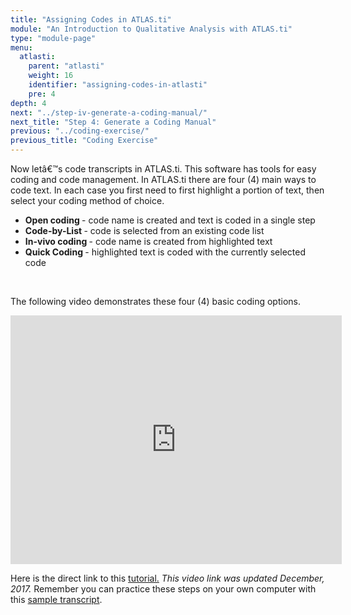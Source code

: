 ```yaml
---
title: "Assigning Codes in ATLAS.ti"
module: "An Introduction to Qualitative Analysis with ATLAS.ti"
type: "module-page"
menu:
  atlasti:
    parent: "atlasti"
    weight: 16
    identifier: "assigning-codes-in-atlasti"
    pre: 4
depth: 4
next: "../step-iv-generate-a-coding-manual/"
next_title: "Step 4: Generate a Coding Manual"
previous: "../coding-exercise/"
previous_title: "Coding Exercise"
---
```

<div class="atlasti"><div class="pageblock"><p>Now letâ€™s code transcripts in ATLAS.ti. This software has tools for easy coding and code management. In ATLAS.ti there are four (4) main ways to code text. In each case you first need to first highlight a portion of text, then select your coding method of choice.</p>
<ul>
<li><strong>Open coding </strong> - code name is created and text is coded in a single step</li>
<li><strong>Code-by-List </strong> - code is selected from an existing code list </li>
<li><strong>In-vivo coding </strong> - code name is created from highlighted text </li>
<li><strong>Quick Coding </strong> - highlighted text is coded with the currently selected code </li>
</ul>
<p> </p>
<p>The following video demonstrates these four (4) basic coding options.</p>
<p>
<iframe allowfullscreen="" frameborder="0" height="398" src="http://www.youtube.com/embed/nVoVQEvK7OM" width="530"></iframe></p>
<p>Here is the direct link to this <a href="http://www.youtube.com/watch?v=nVoVQEvK7OM" target="_blank">tutorial.</a> <i>This video link was updated December, 2017.</i> Remember you can practice these steps on your own computer with this <a href="http://ccnmtl.columbia.edu/projects/PHTC/Module1/HRWSampleTranscript.doc">sample transcript</a>.</p>
</div></div>